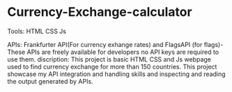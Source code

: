 # Currency-Exchange-calculator

Tools: HTML CSS Js


APIs:  Frankfurter API(For currency exhange rates) and FlagsAPI (for flags)- These APIs are freely available for developers no API keys are required to use them.
discription: This project is basic HTML CSS and Js webpage used to find currency exchange for more than 150 countries. This project showcase my API integration and handling skills and inspecting and reading the output generated by APIs.

